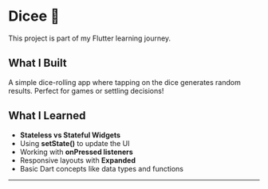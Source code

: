 # Dicee 🎲

This project is part of my Flutter learning journey.
## What I Built

A simple dice-rolling app where tapping on the dice generates random results. Perfect for games or settling decisions!  

## What I Learned

- **Stateless vs Stateful Widgets**
- Using **setState()** to update the UI
- Working with **onPressed listeners**
- Responsive layouts with **Expanded**
- Basic Dart concepts like data types and functions

---
